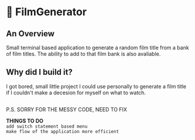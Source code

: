 # 🎥 FilmGenerator

## An Overview

Small terminal based application to generate a random film title from a bank of film titles. The ability to add to that film bank is also avaliable. 

## Why did I build it?
I got bored, small little project I could use personally to generate a film title if I couldn't make a decesion for myself on what to watch.


##

P.S. SORRY FOR THE MESSY CODE, NEED TO FIX 

**THINGS TO DO**<br>
`add switch statement based menu`
<br>
`make flow of the application more efficient`

